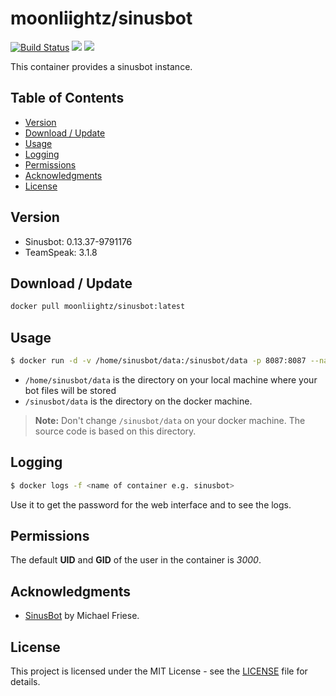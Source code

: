 # moonliightz/sinusbot
[![Build Status](https://travis-ci.org/MoonLiightz/docker-sinusbot.svg?branch=master)](https://travis-ci.org/MoonLiightz/docker-sinusbot)
[![](https://images.microbadger.com/badges/image/moonliightz/sinusbot.svg)](https://microbadger.com/images/moonliightz/sinusbot "Get your own image badge on microbadger.com")
[![](https://images.microbadger.com/badges/version/moonliightz/sinusbot.svg)](https://microbadger.com/images/moonliightz/sinusbot "Get your own version badge on microbadger.com")

This container provides a sinusbot instance. 


## Table of Contents
- [Version](#version)
- [Download / Update](#download--update)
- [Usage](#usage)
- [Logging](#logging)
- [Permissions](#permissions)
- [Acknowledgments](#acknowledgments)
- [License](#license)



## Version

- Sinusbot: 0.13.37-9791176
- TeamSpeak: 3.1.8



## Download / Update
```sh
docker pull moonliightz/sinusbot:latest
```



## Usage
```sh
$ docker run -d -v /home/sinusbot/data:/sinusbot/data -p 8087:8087 --name sinusbot moonliightz/sinusbot:latest
```

- ``` /home/sinusbot/data ``` is the directory on your local machine where your bot files will be stored
- ``` /sinusbot/data ``` is the directory on the docker machine.
> **Note:** Don't change `/sinusbot/data` on your docker machine. The source code is based on this directory.



## Logging
```sh 
$ docker logs -f <name of container e.g. sinusbot> 
``` 
Use it to get the password for the web interface and to see the logs.



## Permissions
The default **UID** and **GID** of the user in the container is _3000_.



## Acknowledgments
* [SinusBot](http://www.sinusbot.com/) by Michael Friese.



## License
This project is licensed under the MIT License - see the [LICENSE](LICENSE) file for details.
